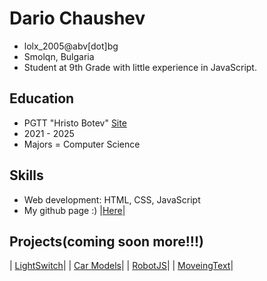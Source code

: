 # Dario Chaushev

- lolx_2005@abv[dot]bg
- Smolqn, Bulgaria
- Student at 9th Grade with little experience in JavaScript.

## Education
- PGTT "Hristo Botev" [Site](https://pgtt-smolyan.com/)
- 2021 - 2025 
- Majors = Computer Science

## Skills

 - Web development: HTML, CSS, JavaScript
 - My github page :) |[Here](https://github.com/JustLoLx/JustLoLx.github.io)|

## Projects(coming soon more!!!)

| [LightSwitch](https://justlolx.github.io/LightSwitch/index.html)| 
| [Car Models](https://justlolx.github.io/CarModels/index.html)| 
| [RobotJS](https://JustLoLx.github.io/RobotJs/index.html)|
| [MoveingText](https://justlolx.github.io/MoveingText/)|


